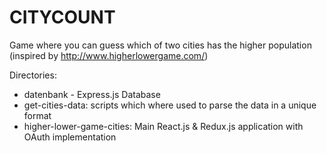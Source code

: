 # CITYCOUNT

 Game where you can guess which of two cities has the higher population 
  (inspired by http://www.higherlowergame.com/)

Directories:
- datenbank - Express.js Database
- get-cities-data: scripts which where used to parse the data in a unique format
- higher-lower-game-cities: Main React.js & Redux.js application with OAuth implementation 
